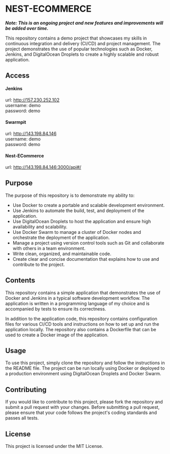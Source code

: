 
# NEST-ECOMMERCE 
_**Note: This is an ongoing project and new features and improvements will be added over time.**_

This repository contains a demo project that showcases my skills in continuous integration and delivery (CI/CD) and project management. The project demonstrates the use of popular technologies such as Docker, Jenkins, and DigitalOcean Droplets to create a highly scalable and robust application.

## Access
#### Jenkins
url: http://157.230.252.102  
username: demo  
password: demo  
#### Swarmpit
url: http://143.198.84.146  
username: demo  
password: demo  
#### Nest-ECommerce
url: http://143.198.84.146:3000/api#/

## Purpose

The purpose of this repository is to demonstrate my ability to:

-   Use Docker to create a portable and scalable development environment.
-   Use Jenkins to automate the build, test, and deployment of the application.
-   Use DigitalOcean Droplets to host the application and ensure high availability and scalability.
-   Use Docker Swarm to manage a cluster of Docker nodes and orchestrate the deployment of the application.
-   Manage a project using version control tools such as Git and collaborate with others in a team environment.
-   Write clean, organized, and maintainable code.
-   Create clear and concise documentation that explains how to use and contribute to the project.

## Contents

This repository contains a simple application that demonstrates the use of Docker and Jenkins in a typical software development workflow. The application is written in a programming language of my choice and is accompanied by tests to ensure its correctness.

In addition to the application code, this repository contains configuration files for various CI/CD tools and instructions on how to set up and run the application locally. The repository also contains a Dockerfile that can be used to create a Docker image of the application.

## Usage

To use this project, simply clone the repository and follow the instructions in the README file. The project can be run locally using Docker or deployed to a production environment using DigitalOcean Droplets and Docker Swarm.

## Contributing

If you would like to contribute to this project, please fork the repository and submit a pull request with your changes. Before submitting a pull request, please ensure that your code follows the project's coding standards and passes all tests.

## License

This project is licensed under the MIT License.
